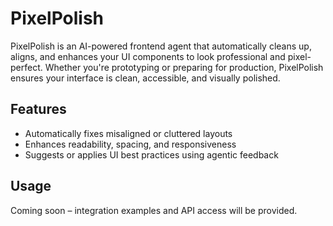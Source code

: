 PixelPolish
===========

PixelPolish is an AI-powered frontend agent that automatically cleans up, aligns, and enhances your UI components to look professional and pixel-perfect. Whether you're prototyping or preparing for production, PixelPolish ensures your interface is clean, accessible, and visually polished.

Features
--------

- Automatically fixes misaligned or cluttered layouts
- Enhances readability, spacing, and responsiveness
- Suggests or applies UI best practices using agentic feedback

Usage
-----

Coming soon – integration examples and API access will be provided.